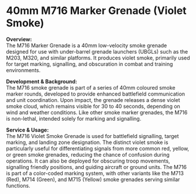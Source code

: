 # 40mm M716 Marker Grenade (Violet Smoke)

**Overview:**\
The M716 Marker Grenade is a 40mm low-velocity smoke grenade designed for use with under-barrel grenade launchers (UBGLs) such as the M203, M320, and similar platforms. It produces violet smoke, primarily used for target marking, signalling, and obscuration in combat and training environments.

**Development & Background:**\
The M716 smoke grenade is part of a series of 40mm coloured smoke marker rounds, developed to provide enhanced battlefield communication and unit coordination. Upon impact, the grenade releases a dense violet smoke cloud, which remains visible for 30 to 40 seconds, depending on wind and weather conditions. Like other smoke marker grenades, the M716 is non-lethal, intended solely for marking and signalling.

**Service & Usage:**\
The M716 Violet Smoke Grenade is used for battlefield signalling, target marking, and landing zone designation. The distinct violet smoke is particularly useful for differentiating signals from more common red, yellow, or green smoke grenades, reducing the chance of confusion during operations. It can also be deployed for obscuring troop movements, signalling friendly positions, and guiding aircraft or ground units. The M716 is part of a color-coded marking system, with other variants like the M713 (Red), M714 (Green), and M715 (Yellow) smoke grenades serving similar functions.
